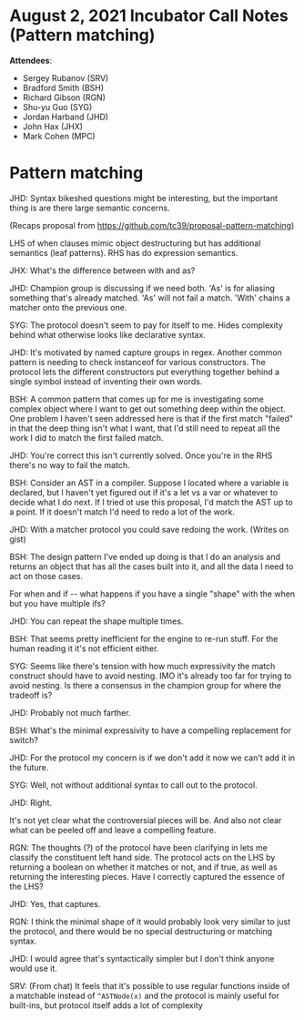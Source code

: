 # August 2, 2021 Incubator Call Notes (Pattern matching)

**Attendees**:
- Sergey Rubanov (SRV)
- Bradford Smith (BSH)
- Richard Gibson (RGN)
- Shu-yu Guo (SYG)
- Jordan Harband (JHD)
- John Hax (JHX)
- Mark Cohen (MPC)

# Pattern matching

JHD: Syntax bikeshed questions might be interesting, but the important thing is are there large semantic concerns.

(Recaps proposal from https://github.com/tc39/proposal-pattern-matching)

LHS of when clauses mimic object destructuring but has additional semantics (leaf patterns). RHS has do expression semantics.

JHX: What's the difference between with and as?

JHD: Champion group is discussing if we need both. 'As' is for aliasing something that's already matched. 'As' will not fail a match. 'With' chains a matcher onto the previous one.

SYG: The protocol doesn't seem to pay for itself to me. Hides complexity behind what otherwise looks like declarative syntax.

JHD: It's motivated by named capture groups in regex. Another common pattern is needing to check instanceof for various constructors. The protocol lets the different constructors put everything together behind a single symbol instead of inventing their own words.

BSH: A common pattern that comes up for me is investigating some complex object where I want to get out something deep within the object. One problem I haven't seen addressed here is that if the first match "failed" in that the deep thing isn't what I want, that I'd still need to repeat all the work I did to match the first failed match.

JHD: You're correct this isn't currently solved. Once you're in the RHS there's no way to fail the match.

BSH: Consider an AST in a compiler. Suppose I located where a variable is declared, but I haven't yet figured out if it's a let vs a var or whatever to decide what I do next. If I tried ot use this proposal, I'd match the AST up to a point. If it doesn't match I'd need to redo a lot of the work.

JHD: With a matcher protocol you could save redoing the work. (Writes on gist)

BSH: The design pattern I've ended up doing is that I do an analysis and returns an object that has all the cases built into it, and all the data I need to act on those cases.

For when and if -- what happens if you have a single "shape" with the when but you have multiple ifs?

JHD: You can repeat the shape multiple times.

BSH: That seems pretty inefficient for the engine to re-run stuff. For the human reading it it's not efficient either.

SYG: Seems like there's tension with how much expressivity the match construct should have to avoid nesting. IMO it's already too far for trying to avoid nesting. Is there a consensus in the champion group for where the tradeoff is?

JHD: Probably not much farther.

BSH: What's the minimal expressivity to have a compelling replacement for switch?

JHD: For the protocol my concern is if we don't add it now we can't add it in the future.

SYG: Well, not without additional syntax to call out to the protocol.

JHD: Right.

It's not yet clear what the controversial pieces will be. And also not clear what can be peeled off and leave a compelling feature.

RGN: The thoughts (?) of the protocol have been clarifying in lets me classify the constituent left hand side. The protocol acts on the LHS by returning a boolean on whether it matches or not, and if true, as well as returning the interesting pieces. Have I correctly captured the essence of the LHS?

JHD: Yes, that captures.

RGN: I think the minimal shape of it would probably look very similar to just the protocol, and there would be no special destructuring or matching syntax.

JHD: I would agree that's syntactically simpler but I don't think anyone would use it.


SRV: (From chat) It feels that it's possible to use regular functions inside of a matchable instead of `^ASTNode(x)` and the protocol is mainly useful for built-ins, but protocol itself adds a lot of complexity
